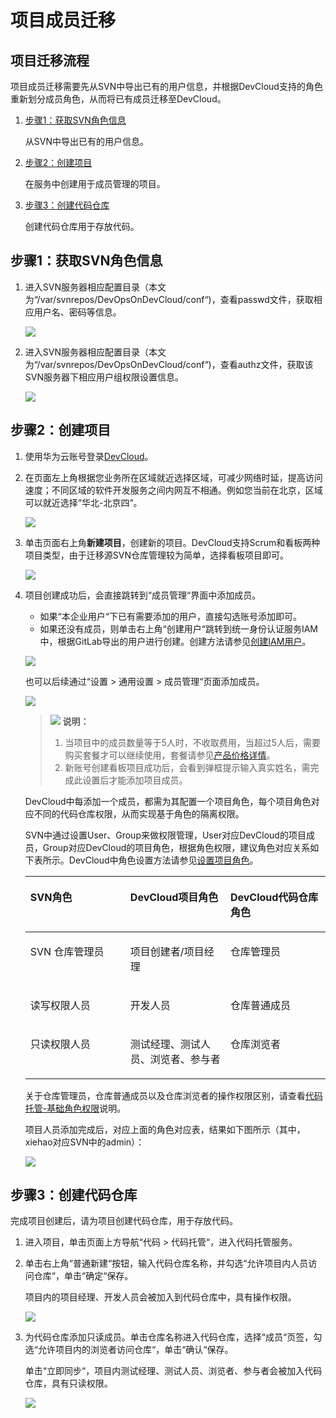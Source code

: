# **项目成员迁移**<a name="ZH-CN_TOPIC_0235814000"></a>

## **项目迁移流程**<a name="section346110208281"></a>

项目成员迁移需要先从SVN中导出已有的用户信息，并根据DevCloud支持的角色重新划分成员角色，从而将已有成员迁移至DevCloud。

1.  [步骤1：获取SVN角色信息](#section15423192204911)

    从SVN中导出已有的用户信息。

2.  [步骤2：创建项目](#section149687147492)

    在服务中创建用于成员管理的项目。

3.  [步骤3：创建代码仓库](#section480644834912)

    创建代码仓库用于存放代码。


## **步骤1：获取SVN角色信息**<a name="section15423192204911"></a>

1.  进入SVN服务器相应配置目录（本文为“/var/svnrepos/DevOpsOnDevCloud/conf“\)，查看passwd文件，获取相应用户名、密码等信息。

    ![](figures/SVN迁移-02.png)

2.  进入SVN服务器相应配置目录（本文为“/var/svnrepos/DevOpsOnDevCloud/conf“\)，查看authz文件，获取该SVN服务器下相应用户组权限设置信息。

    ![](figures/SVN迁移-03.png)


## **步骤2：创建项目**<a name="section149687147492"></a>

1.  使用华为云账号登录[DevCloud](https://devcloud.cn-north-4.huaweicloud.com/home)。
2.  在页面左上角根据您业务所在区域就近选择区域，可减少网络时延，提高访问速度；不同区域的软件开发服务之间内网互不相通。例如您当前在北京，区域可以就近选择“华北-北京四“。

    ![](figures/SVN迁移-04.png)

3.  单击页面右上角**新建项目**，创建新的项目。DevCloud支持Scrum和看板两种项目类型，由于迁移源SVN仓库管理较为简单，选择看板项目即可。

    ![](figures/SVN迁移-05.png)

4.  项目创建成功后，会直接跳转到“成员管理“界面中添加成员。

    -   如果“本企业用户“下已有需要添加的用户，直接勾选账号添加即可。
    -   如果还没有成员，则单击右上角“创建用户“跳转到统一身份认证服务IAM中，根据GitLab导出的用户进行创建。创建方法请参见[创建IAM用户](https://support.huaweicloud.com/usermanual-iam/iam_02_0001.html)。

    ![](figures/SVN迁移-06.png)

    也可以后续通过“设置  \>  通用设置  \>  成员管理“页面添加成员。

    ![](figures/SVN迁移-07.png)

    >![](public_sys-resources/icon-note.gif) **说明：**   
    >1.  当项目中的成员数量等于5人时，不收取费用，当超过5人后，需要购买套餐才可以继续使用，套餐请参见[产品价格详情](https://www.huaweicloud.com/pricing.html?tab=detail#/devcloud)。  
    >2.  新账号创建看板项目成功后，会看到弹框提示输入真实姓名，需完成此设置后才能添加项目成员。  

    DevCloud中每添加一个成员，都需为其配置一个项目角色，每个项目角色对应不同的代码仓库权限，从而实现基于角色的隔离权限。

    SVN中通过设置User、Group来做权限管理，User对应DevCloud的项目成员，Group对应DevCloud的项目角色，根据角色权限，建议角色对应关系如下表所示。DevCloud中角色设置方法请参见[设置项目角色](https://support.huaweicloud.com/usermanual-projectman/devcloud_hlp_00026.html#section8)。

    <a name="table1127719124361"></a>
    <table><thead align="left"><tr id="row22779120369"><th class="cellrowborder" valign="top" width="33.33333333333333%" id="mcps1.1.4.1.1"><p id="p5278912153615"><a name="p5278912153615"></a><a name="p5278912153615"></a><strong id="b203146206"><a name="b203146206"></a><a name="b203146206"></a>SVN角色</strong></p>
    </th>
    <th class="cellrowborder" valign="top" width="33.33333333333333%" id="mcps1.1.4.1.2"><p id="p0278181215362"><a name="p0278181215362"></a><a name="p0278181215362"></a><strong id="b115841201"><a name="b115841201"></a><a name="b115841201"></a>DevCloud项目角色</strong></p>
    </th>
    <th class="cellrowborder" valign="top" width="33.33333333333333%" id="mcps1.1.4.1.3"><p id="p1127841216367"><a name="p1127841216367"></a><a name="p1127841216367"></a><strong id="b731042201"><a name="b731042201"></a><a name="b731042201"></a>DevCloud代码仓库角色</strong></p>
    </th>
    </tr>
    </thead>
    <tbody><tr id="row15278181214363"><td class="cellrowborder" valign="top" width="33.33333333333333%" headers="mcps1.1.4.1.1 "><p id="p2021154015366"><a name="p2021154015366"></a><a name="p2021154015366"></a>SVN 仓库管理员</p>
    </td>
    <td class="cellrowborder" valign="top" width="33.33333333333333%" headers="mcps1.1.4.1.2 "><p id="p827801293614"><a name="p827801293614"></a><a name="p827801293614"></a>项目创建者/项目经理</p>
    </td>
    <td class="cellrowborder" valign="top" width="33.33333333333333%" headers="mcps1.1.4.1.3 "><p id="p1727841263613"><a name="p1727841263613"></a><a name="p1727841263613"></a>仓库管理员</p>
    </td>
    </tr>
    <tr id="row638252503613"><td class="cellrowborder" valign="top" width="33.33333333333333%" headers="mcps1.1.4.1.1 "><p id="p19382182503614"><a name="p19382182503614"></a><a name="p19382182503614"></a>读写权限人员</p>
    </td>
    <td class="cellrowborder" valign="top" width="33.33333333333333%" headers="mcps1.1.4.1.2 "><p id="p6382182583618"><a name="p6382182583618"></a><a name="p6382182583618"></a>开发人员</p>
    </td>
    <td class="cellrowborder" valign="top" width="33.33333333333333%" headers="mcps1.1.4.1.3 "><p id="p9382125123615"><a name="p9382125123615"></a><a name="p9382125123615"></a>仓库普通成员</p>
    </td>
    </tr>
    <tr id="row18278121223612"><td class="cellrowborder" valign="top" width="33.33333333333333%" headers="mcps1.1.4.1.1 "><p id="p1827861223618"><a name="p1827861223618"></a><a name="p1827861223618"></a>只读权限人员</p>
    </td>
    <td class="cellrowborder" valign="top" width="33.33333333333333%" headers="mcps1.1.4.1.2 "><p id="p4278412143616"><a name="p4278412143616"></a><a name="p4278412143616"></a>测试经理、测试人员、浏览者、参与者</p>
    </td>
    <td class="cellrowborder" valign="top" width="33.33333333333333%" headers="mcps1.1.4.1.3 "><p id="p5278131283613"><a name="p5278131283613"></a><a name="p5278131283613"></a>仓库浏览者</p>
    </td>
    </tr>
    </tbody>
    </table>

    关于仓库管理员，仓库普通成员以及仓库浏览者的操作权限区别，请查看[代码托管-基础角色权限](https://support.huaweicloud.com/usermanual-codehub/codehub_hlp_0005.html)说明。

    项目人员添加完成后，对应上面的角色对应表，结果如下图所示（其中，xiehao对应SVN中的admin）：

    ![](figures/SVN迁移-08.png)


## **步骤3：创建代码仓库**<a name="section480644834912"></a>

完成项目创建后，请为项目创建代码仓库，用于存放代码。

1.  进入项目，单击页面上方导航“代码  \>  代码托管“，进入代码托管服务。
2.  单击右上角“普通新建“按钮，输入代码仓库名称，并勾选“允许项目内人员访问仓库“，单击“确定“保存。

    项目内的项目经理、开发人员会被加入到代码仓库中，具有操作权限。

    ![](figures/SVN迁移-09.png)

3.  为代码仓库添加只读成员。单击仓库名称进入代码仓库，选择“成员“页签，勾选“允许项目内的浏览者访问仓库“，单击“确认“保存。

    单击“立即同步“，项目内测试经理、测试人员、浏览者、参与者会被加入代码仓库，具有只读权限。

    ![](figures/SVN迁移-10.png)


